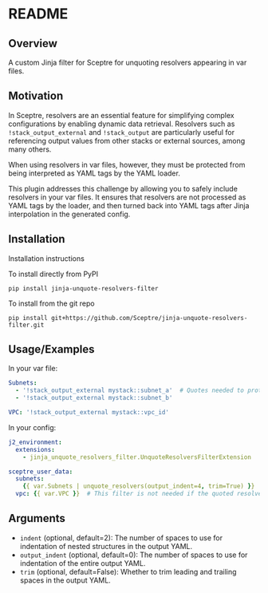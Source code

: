# README

## Overview

A custom Jinja filter for Sceptre for unquoting resolvers appearing in
var files.

## Motivation

In Sceptre, resolvers are an essential feature for simplifying complex
configurations by enabling dynamic data retrieval. Resolvers such as
`!stack_output_external` and `!stack_output` are particularly useful
for referencing output values from other stacks or external sources,
among many others.

When using resolvers in var files, however, they must be protected from
being interpreted as YAML tags by the YAML loader.

This plugin addresses this challenge by allowing you to safely include
resolvers in your var files. It ensures that resolvers are not processed
as YAML tags by the loader, and then turned back into YAML tags after
Jinja interpolation in the generated config.

## Installation

Installation instructions

To install directly from PyPI
```shell
pip install jinja-unquote-resolvers-filter
```

To install from the git repo
```shell
pip install git+https://github.com/Sceptre/jinja-unquote-resolvers-filter.git
```

## Usage/Examples

In your var file:

```yaml
Subnets:
  - '!stack_output_external mystack::subnet_a'  # Quotes needed to protect a YAML tag.
  - '!stack_output_external mystack::subnet_b'

VPC: '!stack_output_external mystack::vpc_id'
```

In your config:

```yaml
j2_environment:
  extensions:
    - jinja_unquote_resolvers_filter.UnquoteResolversFilterExtension

sceptre_user_data:
  subnets:
    {{ var.Subnets | unquote_resolvers(output_indent=4, trim=True) }}
  vpc: {{ var.VPC }}  # This filter is not needed if the quoted resolvers are passed in as scalars.
```

## Arguments

- `indent` (optional, default=2): The number of spaces to use for indentation of nested structures in the output YAML.
- `output_indent` (optional, default=0): The number of spaces to use for indentation of the entire output YAML.
- `trim` (optional, default=False): Whether to trim leading and trailing spaces in the output YAML.

